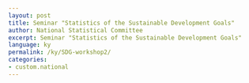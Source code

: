 ```yaml
---
layout: post
title: Seminar "Statistics of the Sustainable Development Goals"
author: National Statistical Committee
excerpt: Seminar "Statistics of the Sustainable Development Goals"
language: ky
permalink: /ky/SDG-workshop2/
categories: 
- custom.national
---
```

